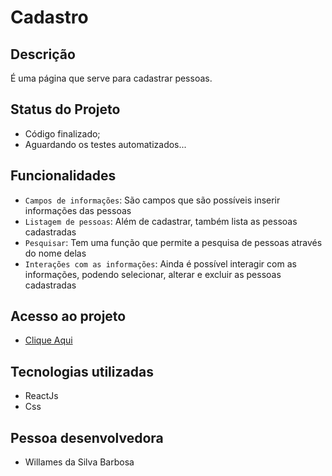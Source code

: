 # Cadastro

## Descrição

É uma página que serve para cadastrar pessoas.

## Status do Projeto

* Código finalizado;
* Aguardando os testes automatizados...

## Funcionalidades

- `Campos de informações`: São campos que são possíveis inserir informações das pessoas
- `Listagem de pessoas`: Além de cadastrar, também lista as pessoas cadastradas
- `Pesquisar`: Tem uma função que permite a pesquisa de pessoas através do nome delas
- `Interações com as informações`: Ainda é possível interagir com as informações, podendo selecionar, alterar e excluir as pessoas cadastradas

## Acesso ao projeto

* [Clique Aqui](https://bucolic-snickerdoodle-baa37f.netlify.app/)

## Tecnologias utilizadas

* ReactJs
* Css

## Pessoa desenvolvedora

- Willames da Silva Barbosa

